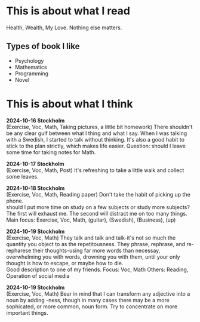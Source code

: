# This is about what I read
Health, Wealth, My Love. Nothing else matters.

## Types of book I like
* Psychology
* Mathematics
* Programming
* Novel

# This is about what I think
**2024-10-16 Stockholm**\
(Exercise, Voc, Math, Taking pictures, a little bit homework)
There shouldn't be any clear gulf between what I thing and what I say. When I was talking with a Swedish, I started to talk without thinking. It's also a good habit to stick to the plan strictly, which makes life easier.
Question: should I leave some time for taking notes for Math.

**2024-10-17 Stockholm**\
(Exercise, Voc, Math, Post)
It's refreshing to take a little walk and collect some leaves.

**2024-10-18 Stockholm**\
(Exercise, Voc, Math, Reading paper)
Don't take the habit of picking up the phone. \
should I put more time on study on a few subjects or study more subjects? The first will exhaust me. The second will distract me on too many things. 
Main focus: Exercise, Voc, Math, (guitar), (Swedish), (Business), (up)

**2024-10-19 Stockholm**\
(Exercise, Voc, Math)
They talk and talk and talk-it's not so much the quantity you object to as the repetitousness. They phrase, rephrase, and re-repharese their thoughts-using far more words than necessay, overwhelming you with words, drowning you with them, until your only thought is how to escape, or maybe how to die. \
Good description to one of my friends.
Focus: Voc, Math
Others: Reading, Operation of social media

**2024-10-19 Stockholm**\
(Exercise, Voc, Math)
Bear in mind that I can transform any adjective into a noun by adding -ness, though in many cases there may be a more sophicated, or more common, noun form.
Try to concentrate on more important things. 


